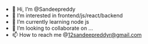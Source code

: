 - 👋 Hi, I’m @Sandeepreddy
- 👀 I’m interested in frontend/js/react/backend
- 🌱 I’m currently learning node js
- 💞️ I’m looking to collaborate on ...
- 📫 How to reach me @12sandeepreddyr@gmail.com

<!---
Sandeepreddyr12/Sandeepreddyr12 is a ✨ special ✨ repository because its `README.md` (this file) appears on your GitHub profile.
You can click the Preview link to take a look at your changes.
--->
